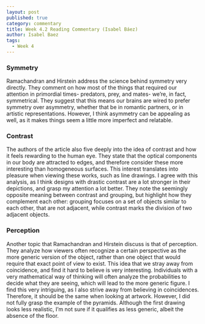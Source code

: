 ```yaml
---
layout: post
published: true
category: commentary
title: Week 4.2 Reading Commentary (Isabel Báez)
author: Isabel Baez
tags:
  - Week 4
---
```

### Symmetry
Ramachandran and Hirstein address the science behind symmetry very directly. They comment on how most of the things that required our attention in primordial times- predators, prey, and mates- we’re, in fact, symmetrical. They suggest that this means our brains are wired to prefer symmetry over asymmetry, whether that be in romantic partners, or in artistic representations. However, I think asymmetry can be appealing as well, as it makes things seem a little more imperfect and relatable. 

### Contrast
The authors of the article also five deeply into the idea of contrast and how it feels rewarding to the human eye. They state that the optical components in our body are attracted to edges, and therefore consider these more interesting than homogeneous surfaces. This interest translates into pleasure when viewing these works, such as line drawings. I agree with this analysis, as I think designs with drastic contrast are a lot stronger in their depictions, and grasp my attention a lot better. They note the seemingly opposite meaning between contrast and grouping, but highlight how they complement each other: grouping focuses on a set of objects similar to each other, that are not adjacent, while contrast marks the division of two adjacent objects. 

### Perception
Another topic that Ramachandran and Hirstein discuss is that of perception. They analyze how viewers often recognize a certain perspective as the more generic version of the object, rather than one object that would require that exact point of view to exist. This idea that we stray away from coincidence, and find it hard to believe is very interesting. Individuals with a very mathematical way of thinking will often analyze the probabilities to decide what they are seeing, which will lead to the more generic figure. I find this very intriguing, as I also strive away from believing in coincidences. Therefore, it should be the same when looking at artwork. However, I did not fully grasp the example of the pyramids. Although the first drawing looks less realistic, I’m not sure if it qualifies as less generic, albeit the absence of the floor. 
